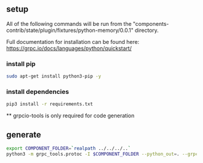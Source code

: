 ## setup

All of the following commands will be run from the "components-contrib/state/plugin/fixtures/python-memory/0.0.1" directory.

Full documentation for installation can be found here: https://grpc.io/docs/languages/python/quickstart/

### install pip 

```bash
sudo apt-get install python3-pip -y
```

### install dependencies

```bash
pip3 install -r requirements.txt
```

** grpcio-tools is only required for code generation

## generate

```bash
export COMPONENT_FOLDER=`realpath ../../../..`
python3 -m grpc_tools.protoc -I $COMPONENT_FOLDER --python_out=. --grpc_python_out=. $COMPONENTS_FOLDER/proto/state.proto
```
